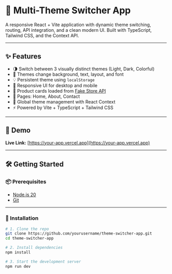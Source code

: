 # 🎨 Multi-Theme Switcher App

A responsive React + Vite application with dynamic theme switching, routing, API integration, and a clean modern UI. Built with TypeScript, Tailwind CSS, and the Context API.

---

## ✨ Features

- 🌗 Switch between 3 visually distinct themes (Light, Dark, Colorful)
- 🎨 Themes change background, text, layout, and font
- 💡 Persistent theme using `localStorage`
- 📱 Responsive UI for desktop and mobile
- 🔄 Product cards loaded from [Fake Store API](https://fakestoreapi.com/)
- 📄 Pages: Home, About, Contact
- 🧠 Global theme management with React Context
- ⚡ Powered by Vite + TypeScript + Tailwind CSS

---

## 🚀 Demo

**Live Link:** [https://your-app.vercel.app](https://your-app.vercel.app)  

---

## 🛠️ Getting Started

### 📦 Prerequisites

- [Node.js 20](https://nodejs.org/)
- [Git](https://git-scm.com/)

---

### 🔧 Installation

```bash
# 1. Clone the repo
git clone https://github.com/yourusername/theme-switcher-app.git
cd theme-switcher-app

# 2. Install dependencies
npm install

# 3. Start the development server
npm run dev
